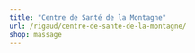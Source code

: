 ```yaml
---
title: "Centre de Santé de la Montagne"
url: /rigaud/centre-de-sante-de-la-montagne/
shop: massage
---
```

